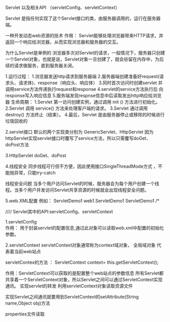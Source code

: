 Servlet  以及相关API （servletConfig、servletContext）

Servlet 是指任何实现了这个Servlet接口的类，由服务器调用的，运行在服务器端。

一种开发动态web资源的技术
作用：
Servlet能够处理浏览器带来HTTP请求，并返回一个响应给浏览器，从而实现浏览器和服务器的交互。

为什么Servlet是单例的
浏览器多次对Servlet的请求，一般情况下，服务器只创建一个Servlet对象，也就是说，Servlet对象一旦创建了，就会驻留在内存中，为后续的请求做服务，直到服务器关闭。

1.运行过程：
        1.浏览器发送http请求到服务器端
        2.服务器端创建准备好request(请求头、请求体)、response（响应头、响应体）
        3.同时首次访问时创建servlet  并调用service方法传递执行request和response
        4.servlet的service方法执行后 向response写入响应信息
        5.服务端发现respnse信息中后读取发出http响应给浏览器
  生命周期：
        1.Servlet 第一访问创建实例，通过调用 init () 方法进行初始化。
        2.Servlet 调用 service() 方法来处理客户端的请求。
        3.Servlet 通过调用 destroy() 方法终止（结束）。
        4.最后，Servlet 是由服务器停止或移除的时候进行垃圾回收的
        
        
2.servlet接口 默认的两个实现类分别为 GenericServlet、HttpServlet
      因为httpServlet实现servlet接口时覆写了service方法，所以只需覆写doGet、doPost方法  

3.HttpServlet
     doGet、doPost
     
4.线程安全
    同步线程可行但不方便，因此使用接口SingleThreadMode方式 ，不能抛异常，只能try-catch
    
   线程安全问题
当多个用户访问Servlet的时候，服务器会为每个用户创建一个线程。当多个用户并发访问Servlet共享资源的时候就会出现线程安全问题。


5.web.XML配置
例如：
   <servlet-name>ServletDemo1</servlet-name>
    <servlet-class>web1.ServletDemo1</servlet-class>
  </servlet>
  <servlet-mapping>
    <servlet-name>ServletDemo1</servlet-name>
    <url-pattern>/*</url-pattern>
  </servlet-mapping>





////
Servlet其中的API:servletConfig、servletContext


1.servletConfig  
  作用： 用于封装servlet的配置信息,通过此对象可以读取web.xml中配置的初始化参数。
  
2.servletContext
  servletContext对象通常称为context域对象，  全局域对象            代表着当前web站点


  servletContex的方法  ：  ServletContext context= this.getServletContext();
 
 作用：ServletContext可以获取的是配置整个web站点的参数信息
       所有Servlet都共享着一个ServletContext对象，所以Servlet之间可以通过ServletContext实现通讯。
       实现servlet的转发
       利用servletContext对象读取资源文件
  
 
 
 
 实现Servlet之间通讯就要用到ServletContext的setAttribute(String name,Object obj)方法
 
 
 
 
 
 
 properties文件读取
   













































